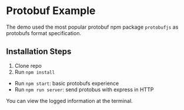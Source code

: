 # Protobuf Example

The demo used the most popular protobuf npm package `protobufjs` as protobufs format specification.

## Installation Steps

1. Clone repo
2. Run `npm install`

- Run `npm start`: basic protobufs experience
- Run `npm run server`: send protobus with express in HTTP


You can view the logged information at the terminal.
